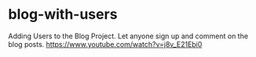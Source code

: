 # blog-with-users
Adding Users to the Blog Project. Let anyone sign up and comment on the blog posts.
https://www.youtube.com/watch?v=j8v_E21Ebi0

